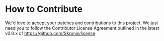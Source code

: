 How to Contribute
=================

We'd love to accept your patches and contributions to this project.
We just need you to follow the Contributor License Agreement outlined
in the latest v0.0.x of https://github.com/Skrunix/license
